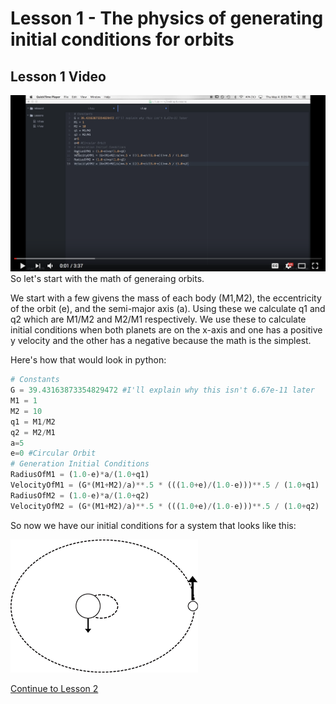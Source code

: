 # Lesson 1 - The physics of generating initial conditions for orbits
## Lesson 1 Video
[![Alt text](/L1.png)](https://www.youtube.com/watch?v=6MvrhPKIt6s&feature=youtu.be)So let's start with the math of generaing orbits.


We start with a few givens the mass of each body (M1,M2), the eccentricity of the orbit (e), and the semi-major axis (a). Using these we calculate q1 and q2 which are M1/M2 and M2/M1 respectively. We use these to calculate initial conditions when both planets are on the x-axis and one has a positive y velocity and the other has a negative because the math is the simplest.

Here's how that would look in python:
```python
# Constants
G = 39.43163873354829472 #I'll explain why this isn't 6.67e-11 later
M1 = 1
M2 = 10
q1 = M1/M2
q2 = M2/M1
a=5
e=0 #Circular Orbit
# Generation Initial Conditions
RadiusOfM1 = (1.0-e)*a/(1.0+q1)
VelocityOfM1 = (G*(M1+M2)/a)**.5 * (((1.0+e)/(1.0-e)))**.5 / (1.0+q1)
RadiusOfM2 = (1.0-e)*a/(1.0+q2)
VelocityOfM2 = (G*(M1+M2)/a)**.5 * (((1.0+e)/(1.0-e)))**.5 / (1.0+q2)
```


So now we have our initial conditions for a system that looks like this:

![2bodyimage](https://raw.githubusercontent.com/UncleIroh/Learning-Rebound/master/2Body%20copy.png)

[Continue to Lesson 2](https://github.com/UncleIroh/Learning-Rebound/blob/master/Lesson2.md)
